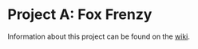 # Project A: Fox Frenzy

Information about this project can be found on the [wiki](https://projects.cs.nott.ac.uk/comp2002/2021-2022/team39_project/-/wikis/home).


